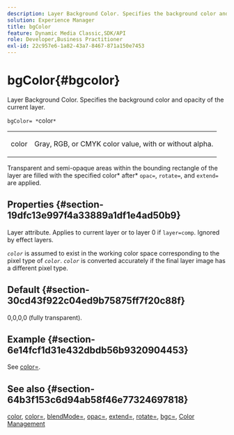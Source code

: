 ```yaml
---
description: Layer Background Color. Specifies the background color and opacity of the current layer.
solution: Experience Manager
title: bgColor
feature: Dynamic Media Classic,SDK/API
role: Developer,Business Practitioner
exl-id: 22c957e6-1a82-43a7-8467-871a150e7453
---
```

# bgColor{#bgcolor}

Layer Background Color. Specifies the background color and opacity of the current layer.

 `bgColor= *`color`*`

<table id="simpletable_2D23B1B282CD4216AB5BE7E7430D1B3F"> 
 <tr class="strow"> 
  <td class="stentry"> <p><span class="codeph"> <span class="varname"> color</span></span> </p> </td> 
  <td class="stentry"> <p>Gray, RGB, or CMYK color value, with or without alpha. </p></td> 
 </tr> 
</table>

Transparent and semi-opaque areas within the bounding rectangle of the layer are filled with the specified color* after* `opac=`, `rotate=`, and `extend=` are applied.

## Properties {#section-19dfc13e997f4a33889a1df1e4ad50b9}

Layer attribute. Applies to current layer or to layer 0 if `layer=comp`. Ignored by effect layers.

*`color`* is assumed to exist in the working color space corresponding to the pixel type of *`color`*. *`color`* is converted accurately if the final layer image has a different pixel type.

## Default {#section-30cd43f922c04ed9b75875ff7f20c88f}

0,0,0,0 (fully transparent).

## Example {#section-6e14fcf1d31e432dbdb56b9320904453}

See [color=](../../../../../is-api/http-ref/image-serving-api-ref/c-http-protocol-reference/c-command-reference/r-color-commandref.md#reference-b044954ec6184253b8831579466b4423).

## See also {#section-64b3f153c6d94ab58f46e77324697818}

[color](../../../../../is-api/http-ref/image-serving-api-ref/c-http-protocol-reference/c-data-types/r-is-http-color.md#reference-0fdb264a3aed4bd78451bb55311f6e93), [color=](../../../../../is-api/http-ref/image-serving-api-ref/c-http-protocol-reference/c-command-reference/r-color-commandref.md#reference-b044954ec6184253b8831579466b4423), [blendMode=](../../../../../is-api/http-ref/image-serving-api-ref/c-http-protocol-reference/c-command-reference/r-blendmode.md#reference-8be10dde1d584429966cb61ac8e7d172), [opac=](../../../../../is-api/http-ref/image-serving-api-ref/c-http-protocol-reference/c-command-reference/r-opac.md#reference-d2269b51aca34599a08d0a46ee5c27e5), [extend=](../../../../../is-api/http-ref/image-serving-api-ref/c-http-protocol-reference/c-command-reference/r-extend.md#reference-7e9156beb285459d830e2d56782a74ac), [rotate=](../../../../../is-api/http-ref/image-serving-api-ref/c-http-protocol-reference/c-command-reference/r-rotate.md#reference-12abb086635546ec9ec2e1a793dc1096), [bgc=](../../../../../is-api/http-ref/image-serving-api-ref/c-http-protocol-reference/c-command-reference/r-bgc.md#reference-53376175f617446fbe5c69120f834b88), [Color Management](../../../../../is-api/http-ref/image-serving-api-ref/c-http-protocol-reference/c-syntax-and-features/r-color-management.md#reference-c7e4a72d589145189f7e4bcb6b4544d7)
